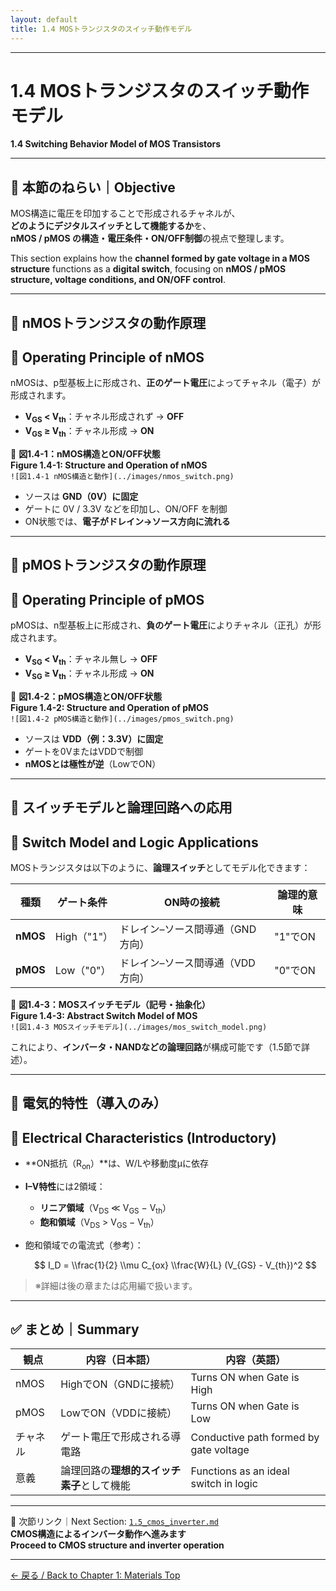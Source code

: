```yaml
---
layout: default
title: 1.4 MOSトランジスタのスイッチ動作モデル
---
```


---

# 1.4 MOSトランジスタのスイッチ動作モデル  
**1.4 Switching Behavior Model of MOS Transistors**

---

## 🎯 本節のねらい｜Objective

MOS構造に電圧を印加することで形成されるチャネルが、  
**どのようにデジタルスイッチとして機能するか**を、  
**nMOS / pMOS の構造・電圧条件・ON/OFF制御**の視点で整理します。

This section explains how the **channel formed by gate voltage in a MOS structure** functions as a **digital switch**, focusing on **nMOS / pMOS structure, voltage conditions, and ON/OFF control**.

---

## 🔹 nMOSトランジスタの動作原理  
## 🔹 Operating Principle of nMOS

nMOSは、p型基板上に形成され、**正のゲート電圧**によってチャネル（電子）が形成されます。

- **V<sub>GS</sub> < V<sub>th</sub>**：チャネル形成されず → **OFF**  
- **V<sub>GS</sub> ≥ V<sub>th</sub>**：チャネル形成 → **ON**

📘 **図1.4-1：nMOS構造とON/OFF状態**  
**Figure 1.4-1: Structure and Operation of nMOS**  
`![図1.4-1 nMOS構造と動作](../images/nmos_switch.png)`

- ソースは **GND（0V）に固定**  
- ゲートに 0V / 3.3V などを印加し、ON/OFF を制御  
- ON状態では、**電子がドレイン→ソース方向に流れる**

---

## 🔹 pMOSトランジスタの動作原理  
## 🔹 Operating Principle of pMOS

pMOSは、n型基板上に形成され、**負のゲート電圧**によりチャネル（正孔）が形成されます。

- **V<sub>SG</sub> < V<sub>th</sub>**：チャネル無し → **OFF**  
- **V<sub>SG</sub> ≥ V<sub>th</sub>**：チャネル形成 → **ON**

📘 **図1.4-2：pMOS構造とON/OFF状態**  
**Figure 1.4-2: Structure and Operation of pMOS**  
`![図1.4-2 pMOS構造と動作](../images/pmos_switch.png)`

- ソースは **VDD（例：3.3V）に固定**  
- ゲートを0VまたはVDDで制御  
- **nMOSとは極性が逆**（LowでON）

---

## 🔹 スイッチモデルと論理回路への応用  
## 🔹 Switch Model and Logic Applications

MOSトランジスタは以下のように、**論理スイッチ**としてモデル化できます：

| 種類 | ゲート条件 | ON時の接続 | 論理的意味 |  
|------|-------------|----------------|--------------|  
| **nMOS** | High（"1"） | ドレイン–ソース間導通（GND方向） | "1"でON |  
| **pMOS** | Low（"0"）  | ドレイン–ソース間導通（VDD方向） | "0"でON |

📘 **図1.4-3：MOSスイッチモデル（記号・抽象化）**  
**Figure 1.4-3: Abstract Switch Model of MOS**  
`![図1.4-3 MOSスイッチモデル](../images/mos_switch_model.png)`

これにより、**インバータ・NANDなどの論理回路**が構成可能です（1.5節で詳述）。

---

## 🔹 電気的特性（導入のみ）  
## 🔹 Electrical Characteristics (Introductory)

- **ON抵抗（R<sub>on</sub>）**は、W/Lや移動度μに依存  
- **I–V特性**には2領域：

  - **リニア領域**（V<sub>DS</sub> ≪ V<sub>GS</sub> − V<sub>th</sub>）  
  - **飽和領域**（V<sub>DS</sub> > V<sub>GS</sub> − V<sub>th</sub>）

- 飽和領域での電流式（参考）：

  $$
  I_D = \\frac{1}{2} \\mu C_{ox} \\frac{W}{L} (V_{GS} - V_{th})^2
  $$

> ※詳細は後の章または応用編で扱います。

---

## ✅ まとめ｜Summary

| 観点 | 内容（日本語） | 内容（英語） |
|------|----------------|--------------|
| nMOS | HighでON（GNDに接続） | Turns ON when Gate is High |
| pMOS | LowでON（VDDに接続） | Turns ON when Gate is Low |
| チャネル | ゲート電圧で形成される導電路 | Conductive path formed by gate voltage |
| 意義 | 論理回路の**理想的スイッチ素子**として機能 | Functions as an ideal switch in logic |

---

📎 次節リンク｜Next Section: [`1.5_cmos_inverter.md`](./1.5_cmos_inverter.md)  
**CMOS構造によるインバータ動作へ進みます**  
**Proceed to CMOS structure and inverter operation**

---

[← 戻る / Back to Chapter 1: Materials Top](./README.md)



